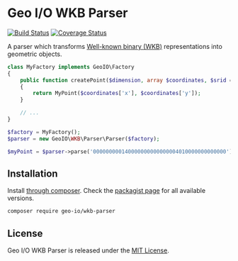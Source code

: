 Geo I/O WKB Parser
==================

[![Build Status](https://travis-ci.org/geo-io/wkb-parser.svg?branch=master)](https://travis-ci.org/geo-io/wkb-parser)
[![Coverage Status](https://coveralls.io/repos/github/geo-io/wkb-parser/badge.svg?branch=master)](https://coveralls.io/github/geo-io/wkb-parser?branch=master)

A parser which transforms
[Well-known binary (WKB)](http://en.wikipedia.org/wiki/Well-known_text#Well-known_binary)
representations into geometric objects.

```php
class MyFactory implements GeoIO\Factory
{
    public function createPoint($dimension, array $coordinates, $srid = null)
    {
        return MyPoint($coordinates['x'], $coordinates['y']);
    }

    // ...
}

$factory = MyFactory();
$parser = new GeoIO\WKB\Parser\Parser($factory);

$myPoint = $parser->parse('000000000140000000000000004010000000000000'); // POINT(2.0 4.0)
```

Installation
------------

Install [through composer](http://getcomposer.org). Check the
[packagist page](https://packagist.org/packages/geo-io/wkb-parser) for all
available versions.

```bash
composer require geo-io/wkb-parser
```

License
-------

Geo I/O WKB Parser is released under the [MIT License](LICENSE).
